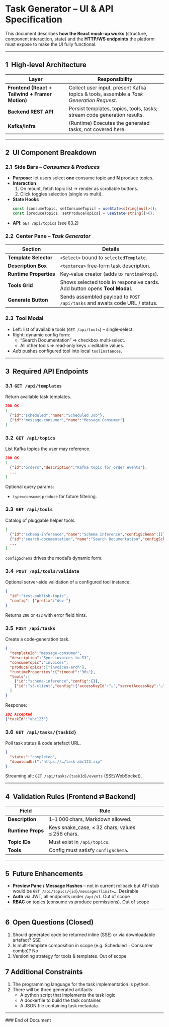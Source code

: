 # Task Generator – UI & API Specification

This document describes **how the React mock‑up works** (structure, component interaction, state) and the **HTTP/WS endpoints** the platform must expose to make the UI fully functional.

---

## 1  High‑level Architecture

| Layer                                           | Responsibility                                                                          |
| ----------------------------------------------- | --------------------------------------------------------------------------------------- |
| **Frontend (React + Tailwind + Framer Motion)** | Collect user input, present Kafka topics & tools, assemble a *Task Generation Request*. |
| **Backend REST API**                            | Persist templates, topics, tools, tasks; stream code generation results.                |
| **Kafka/Infra**                                 | (Runtime) Executes the generated tasks; not covered here.                               |

---

## 2  UI Component Breakdown

### 2.1  Side Bars – *Consumes* & *Produces*

- **Purpose:** let users select **one** consume topic and **N** produce topics.
- **Interaction**
  1. On mount, fetch topic list → render as scrollable buttons.
  2. Click toggles selection (single vs multi).
- **State Hooks**
  ```ts
  const [consumeTopic, setConsumeTopic] = useState<string|null>();
  const [produceTopics, setProduceTopics] = useState<string[]>();
  ```
- **API**: `GET /api/topics` (see §3.2)

### 2.2  Center Pane – *Task Generator*

| Section                | Details                                                                    |
| ---------------------- | -------------------------------------------------------------------------- |
| **Template Selector**  | `<Select>` bound to `selectedTemplate`.                                    |
| **Description Box**    | `<textarea>` free‑form task description.                                   |
| **Runtime Properties** | Key‑value creator (adds to `runtimeProps`).                                |
| **Tools Grid**         | Shows selected tools in responsive cards. Add button opens **Tool Modal**. |
| **Generate Button**    | Sends assembled payload to `POST /api/tasks` and awaits code URL / status. |

### 2.3  Tool Modal

- Left: list of available tools (`GET /api/tools`) – single‑select.
- Right: dynamic config form:
  - “Search Documentation” ⇒ checkbox multi‑select.
  - All other tools ⇒ read‑only keys + editable values.
- *Add* pushes configured tool into local `toolInstances`.

---

## 3  Required API Endpoints

### 3.1  `GET /api/templates`

Return available task templates.

```json
200 OK
[
  {"id":"scheduled","name":"Scheduled Job"},
  {"id":"message-consumer","name":"Message Consumer"}
]
```

### 3.2  `GET /api/topics`

List Kafka topics the user may reference.

```json
200 OK
[
  {"id":"orders","description":"Kafka topic for order events"},
  ...
]
```

Optional query params:

- `type=consume|produce` for future filtering.

### 3.3  `GET /api/tools`

Catalog of pluggable helper tools.

```json
[
  {"id":"schema-inference","name":"Schema Inference","configSchema":[]},
  {"id":"search-documentation","name":"Search Documentation","configSchema":[{"key":"documents","type":"string[]"}]},
  ...
]
```

`configSchema` drives the modal’s dynamic form.

### 3.4  `POST /api/tools/validate`

Optional server‑side validation of a configured tool instance.

```json
{
  "id":"test-publish-topic",
  "config": {"prefix":"dev-"}
}
```

Returns `200` or `422` with error field hints.

### 3.5  `POST /api/tasks`

Create a code‑generation task.

```json
{
  "templateId":"message-consumer",
  "description":"Sync invoices to S3",
  "consumeTopic":"invoices",
  "produceTopics":["invoices-arch"],
  "runtimeProperties":{"timeout":"30s"},
  "tools":[
    {"id":"schema-inference","config":{}},
    {"id":"s3-client","config":{"accessKeyId":"…","secretAccessKey":"…"}}
  ]
}
```

Response:

```json
202 Accepted
{"taskId":"abc123"}
```

### 3.6  `GET /api/tasks/{taskId}`

Poll task status & code artefact URL.

```json
{
  "status":"completed",
  "downloadUrl":"https://…/task-abc123.zip"
}
```

Streaming alt: `GET /api/tasks/{taskId}/events` (SSE/WebSocket).

---

## 4  Validation Rules (Frontend ⇄ Backend)

| Field             | Rule                                              |
| ----------------- | ------------------------------------------------- |
| **Description**   | 1–1 000 chars, Markdown allowed.                  |
| **Runtime Props** | Keys snake\_case, ≤ 32 chars; values ≤ 256 chars. |
| **Topic IDs**     | Must exist in `/api/topics`.                      |
| **Tools**         | Config must satisfy `configSchema`.               |

---

## 5  Future Enhancements

- **Preview Pane / Message Hashes** – not in current rollback but API stub would be `GET /api/topics/{id}/messages?limit=…`. Desirable
- **Auth** via JWT, all endpoints under `/api/v1`. Out of scope
- **RBAC** on topics (consume vs produce permissions). Out of scope

---

## 6  Open Questions (Closed)

1. Should generated code be returned inline (SSE) or via downloadable artefact? SSE
2. Is multi‑template composition in scope (e.g. Scheduled + Consumer combo)? No
3. Versioning strategy for tools & templates. Out of scope

## 7   Additional Constraints

1. The programming language for the task implementation is python.
2. There will be three generated artifacts:
   - A python script that implements the task logic.
   - A dockerfile to build the task container.
   - A JSON file containing task metadata.

---

\### End of Document

